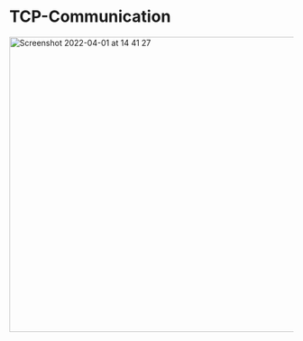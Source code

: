 # TCP-Communication


<img width="522" alt="Screenshot 2022-04-01 at 14 41 27" src="https://user-images.githubusercontent.com/37524392/161233484-7efeaa94-83be-45d8-bcec-017046483f91.png">
